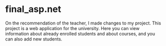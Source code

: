 # final_asp.net

On the recommendation of the teacher, I made changes to my project.
This project is a web application for the university. 
Here you can view information about already enrolled students and about courses, and you can also add new students.


